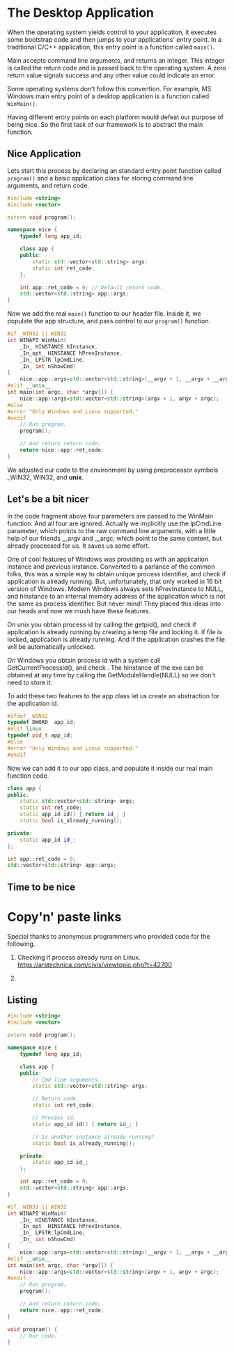 # The Desktop Application

When the operating system yields control to your application, 
it executes some bootstrap code and then jumps to your applications' 
entry point. In a traditional C/C++ application, this entry point 
is a function called `main()`.

Main accepts command line arguments, and returns an integer. 
This integer is called the return code and is passed back
to the operating system. A zero return value signals success 
and any other value could indicate an error.

Some operating systems don't follow this convention. For example, 
MS Windows main entry point of a desktop application is a function
called `WinMain()`. 

Having different entry points on each platform would defeat our 
purpose of being nice. So the first task of our framework is to
abstract the main function.

## Nice Application

Lets start this process by declaring an standard entry point function called `program()`
and a basic application class for storing command line arguments, and return code.

~~~cpp
#include <string>
#include <vector>

extern void program();

namespace nice {
    typedef long app_id;

    class app {
    public:
        static std::vector<std::string> args;
        static int ret_code;
    };

    int app::ret_code = 0; // Default return code.
    std::vector<std::string> app::args;
}
~~~

Now we add the real `main()` function to our header file. Inside it, we 
populate the app structure, and pass control to our `program()` function.

~~~cpp
#if _WIN32 || WIN32
int WINAPI WinMain(
    _In_ HINSTANCE hInstance,
    _In_opt_ HINSTANCE hPrevInstance,
    _In_ LPSTR lpCmdLine,
    _In_ int nShowCmd)
{
    nice::app::args=std::vector<std::string>(__argv + 1, __argv + __argc);
#elif __unix__
int main(int argc, char *argv[]) {
    nice::app::args=std::vector<std::string>(argv + 1, argv + argc);
#else
#error "Only Windows and Linux supported."
#endif
    // Run program.
    program();

    // And return return code;
    return nice::app::ret_code;
}
~~~

We adjusted our code to the environment by using preprocessor symbols
_WIN32, WIN32, and __unix__. 

## Let's be a bit nicer

In the code fragment above four parameters are passed to the WinMain function.
And all four are ignored. Actually we implicitly use the lpCmdLine parameter, 
which points to the raw command line arguments, with a little help of our friends 
__argv and __argc, which point to the same content, but already processed for us. 
It saves us some effort.

One of cool features of Windows was providing os with an application instance and 
previous instance. Converted to a parlance of the common folks, this was a simple 
way to obtain unique process identifier, and check if application is already running. 
But, unfortunately, that only worked in 16 bit version of Windows. Modern Windows
always sets hPrevInstance to NULL, and hInstance to an internal memory address of the
application which is not the same as process identifier. But never mind! They placed
this ideas into our heads and now we mush have these features.

On unix you obtain process id by calling the getpid(), and check if application is already 
running by creating a temp file and locking it. if file is locked, application is 
already running. And if the application crashes the file will be automatically 
unlocked.

On Windows you obtain process id with a system call GetCurrentProcessId(), and
check . The hInstance of the exe can be obtained at any time by calling the
GetModuleHandle(NULL) so we don't need to store it.

To add these two features to the app class let us create an abstraction for the 
application id.

~~~cpp
#ifdef _WIN32
typedef DWORD  app_id; 
#elif linux 
typedef pid_t app_id;
#else
#error "Only Windows and Linux supported."
#endif
~~~

Now we can add it to our app class, and populate it inside our real main function code.

~~~cpp
class app {
public:
    static std::vector<std::string> args;
    static int ret_code;
    static app_id id() { return id_; }
    static bool is_already_running();

private:
    static app_id id_;
};

int app::ret_code = 0;
std::vector<std::string> app::args;
~~~

## Time to be nice

# Copy'n' paste links

Special thanks to anonymous programmers who provided code for the following.

1. Checking if process already runs on Linux.
https://arstechnica.com/civis/viewtopic.php?t=42700

2. 

## Listing

~~~cpp
#include <string>
#include <vector>

extern void program();

namespace nice {
    typedef long app_id;

    class app {
    public:
        // Cmd line arguments.
        static std::vector<std::string> args;

        // Return code.
        static int ret_code;

        // Process id.
        static app_id id() { return id_; }

        // Is another instance already running?
        static bool is_already_running();

    private:
        static app_id id_;
    };

    int app::ret_code = 0;
    std::vector<std::string> app::args;
}

#if _WIN32 || WIN32
int WINAPI WinMain(
    _In_ HINSTANCE hInstance,
    _In_opt_ HINSTANCE hPrevInstance,
    _In_ LPSTR lpCmdLine,
    _In_ int nShowCmd)
{
    nice::app::args=std::vector<std::string>(__argv + 1, __argv + __argc);
#elif __unix__
int main(int argc, char *argv[]) {
    nice::app::args=std::vector<std::string>(argv + 1, argv + argc);
#endif
    // Run program.
    program();

    // And return return code;
    return nice::app::ret_code;
}

void program() {
    // Our code.
}
~~~